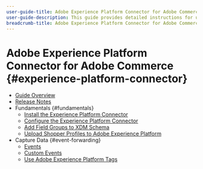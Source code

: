 ```yaml
---
user-guide-title: Adobe Experience Platform Connector for Adobe Commerce
user-guide-description: This guide provides detailed instructions for using Adobe Experience Platform Connector for Adobe Commerce.
breadcrumb-title: Adobe Experience Platform Connector for Adobe Commerce
---
```

# Adobe Experience Platform Connector for Adobe Commerce {#experience-platform-connector}

- [Guide Overview](overview.md)
- [Release Notes](release-notes.md)
- Fundamentals {#fundamentals}
   - [Install the Experience Platform Connector](install.md)
   - [Configure the Experience Platform Connector](connect-data.md)
   - [Add Field Groups to XDM Schema](update-xdm.md)
   - [Upload Shopper Profiles to Adobe Experience Platform](profile.md)
- Capture Data {#event-forwarding}
   - [Events](events.md)
   - [Custom Events](custom-events.md)
   - [Use Adobe Experience Platform Tags](using-tags.md)
